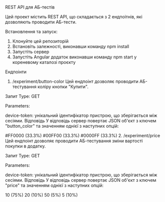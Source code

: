 REST API для АБ-тестів

Цей проект містить REST API, що складається з 2 ендпоітнів, які дозволяють проводити АБ-тести.

Встановлення та запуск: 
1. Клонуйте цей репозиторій
2. Встановіть залежності, виконавши команду npm install
3. Запустіть сервер
4. Запустіть Angular додаток виконавши команду npm start у кореневому каталозі проєкту

Ендпоінти
1. /experiment/button-color
Цей ендпоінт дозволяє проводити АБ-тестування коліру кнопки "Купити".

Запит
Type: GET

Parameters:

device-token: унікальний ідентифікатор пристрою, що зберігається між сесіями.
Відповідь
У відповідь сервер повертає JSON об'єкт з ключем "button_color" та значенням однієї з наступних опцій:

#FF0000 (33.3%)
#00FF00 (33.3%)
#0000FF (33.3%)
2. /experiment/price
Цей ендпоінт дозволяє проводити АБ-тестування зміни вартості покупки в додатку.

Запит
Type: GET

Parameters:

device-token: унікальний ідентифікатор пристрою, що зберігається між сесіями.
Відповідь
У відповідь сервер повертає JSON об'єкт з ключем "price" та значенням однієї з наступних опцій:

10 (75%)
20 (10%)
50 (5%)
5 (10%)
